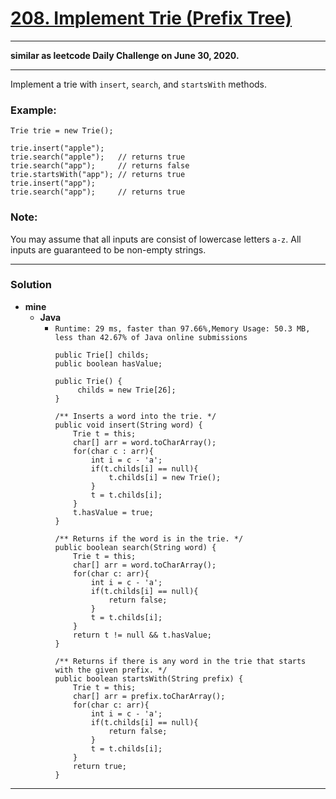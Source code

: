 # [208. Implement Trie (Prefix Tree)](https://leetcode.com/problems/implement-trie-prefix-tree/)

---

**similar as leetcode Daily Challenge on June 30, 2020.**

---

Implement a trie with `insert`, `search`, and `startsWith` methods.

### Example:
```
Trie trie = new Trie();

trie.insert("apple");
trie.search("apple");   // returns true
trie.search("app");     // returns false
trie.startsWith("app"); // returns true
trie.insert("app");   
trie.search("app");     // returns true
```

### Note:
You may assume that all inputs are consist of lowercase letters `a-z`.
All inputs are guaranteed to be non-empty strings.

---

### Solution
* **mine**
  * **Java**
    * `Runtime: 29 ms, faster than 97.66%,Memory Usage: 50.3 MB, less than 42.67% of Java online submissions`
      ```
      public Trie[] childs;
      public boolean hasValue;

      public Trie() {
           childs = new Trie[26];
      }

      /** Inserts a word into the trie. */
      public void insert(String word) {
          Trie t = this;
          char[] arr = word.toCharArray();
          for(char c : arr){
              int i = c - 'a';
              if(t.childs[i] == null){
                  t.childs[i] = new Trie();
              }
              t = t.childs[i];
          }
          t.hasValue = true;
      }

      /** Returns if the word is in the trie. */
      public boolean search(String word) {
          Trie t = this;
          char[] arr = word.toCharArray();
          for(char c: arr){
              int i = c - 'a';
              if(t.childs[i] == null){
                  return false;
              }
              t = t.childs[i];
          }
          return t != null && t.hasValue;
      }

      /** Returns if there is any word in the trie that starts with the given prefix. */
      public boolean startsWith(String prefix) {
          Trie t = this;
          char[] arr = prefix.toCharArray();
          for(char c: arr){
              int i = c - 'a';
              if(t.childs[i] == null){
                  return false;
              }
              t = t.childs[i];
          }
          return true;
      }
      ```


---
